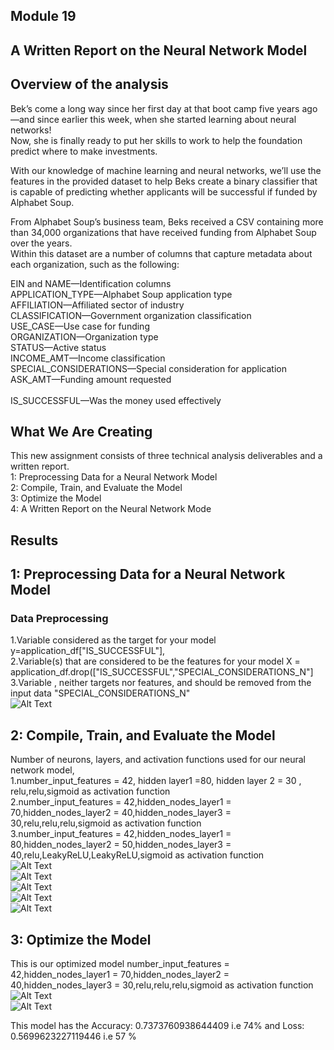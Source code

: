 ## Module 19 
## A Written Report on the Neural Network Model
## Overview of the analysis
Bek’s come a long way since her first day at that boot camp five years ago—and since earlier this week, when she started learning about neural networks! </br>
Now, she is finally ready to put her skills to work to help the foundation predict where to make investments.</br>

With our knowledge of machine learning and neural networks, we’ll use the features in the provided dataset to help Beks create a binary classifier that is capable of predicting whether applicants will be successful if funded by Alphabet Soup.</br>

From Alphabet Soup’s business team, Beks received a CSV containing more than 34,000 organizations that have received funding from Alphabet Soup over the years. </br>Within this dataset are a number of columns that capture metadata about each organization, such as the following:</br>

EIN and NAME—Identification columns</br>
APPLICATION_TYPE—Alphabet Soup application type</br>
AFFILIATION—Affiliated sector of industry</br>
CLASSIFICATION—Government organization classification</br>
USE_CASE—Use case for funding</br>
ORGANIZATION—Organization type</br>
STATUS—Active status</br>
INCOME_AMT—Income classification</br>
SPECIAL_CONSIDERATIONS—Special consideration for application</br>
ASK_AMT—Funding amount requested</br></br>
IS_SUCCESSFUL—Was the money used effectively</br>

## What We Are Creating</br>
This new assignment consists of three technical analysis deliverables and a written report.</br> 
 1: Preprocessing Data for a Neural Network Model</br>
 2: Compile, Train, and Evaluate the Model</br>
 3: Optimize the Model</br>
 4: A Written Report on the Neural Network Mode</br>
## Results </br>
##  1: Preprocessing Data for a Neural Network Model</br>
### Data Preprocessing</br>
1.Variable considered as the target for your model y=application_df["IS_SUCCESSFUL"],</br>
2.Variable(s) that are considered to be the features for your model X = application_df.drop(["IS_SUCCESSFUL","SPECIAL_CONSIDERATIONS_N"]</br>
3.Variable , neither targets nor features, and should be removed from the input data "SPECIAL_CONSIDERATIONS_N"</br>
![Alt Text](https://github.com/ramyasnl/Neural_Networks/blob/master/Challenge/images/d1.png)</br>

## 2: Compile, Train, and Evaluate the Model</br>
Number of  neurons, layers, and activation functions used for our neural network model,</br>
1.number_input_features = 42, hidden layer1 =80, hidden layer 2 = 30 , relu,relu,sigmoid as activation function </br>
2.number_input_features = 42,hidden_nodes_layer1 =  70,hidden_nodes_layer2 = 40,hidden_nodes_layer3 = 30,relu,relu,relu,sigmoid as activation function </br>
3.number_input_features = 42,hidden_nodes_layer1 =  80,hidden_nodes_layer2 = 50,hidden_nodes_layer3 = 40,relu,LeakyReLU,LeakyReLU,sigmoid as activation function </br>
![Alt Text](https://github.com/ramyasnl/Neural_Networks/blob/master/Challenge/images/d2i.png)</br>
![Alt Text](https://github.com/ramyasnl/Neural_Networks/blob/master/Challenge/images/d2ii.png)</br>
![Alt Text](https://github.com/ramyasnl/Neural_Networks/blob/master/Challenge/images/d2iii.png)</br>
![Alt Text](https://github.com/ramyasnl/Neural_Networks/blob/master/Challenge/images/d2iv.png)</br>
![Alt Text](https://github.com/ramyasnl/Neural_Networks/blob/master/Challenge/images/d3i.png)</br>

## 3: Optimize the Model</br>
This is our optimized model 
number_input_features = 42,hidden_nodes_layer1 =  70,hidden_nodes_layer2 = 40,hidden_nodes_layer3 = 30,relu,relu,relu,sigmoid as activation function </br>
![Alt Text](https://github.com/ramyasnl/Neural_Networks/blob/master/Challenge/images/d2iii.png)</br>
![Alt Text](https://github.com/ramyasnl/Neural_Networks/blob/master/Challenge/images/d2iv.png)</br>

This model has the Accuracy: 0.7373760938644409 i.e 74% and Loss: 0.5699623227119446 i.e 57 % 

